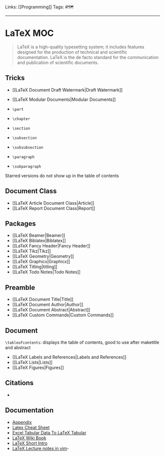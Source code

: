 Links: [[Programming]]
Tags: #🗺️ 

---

# LaTeX MOC

> LaTeX is a high-quality typesetting system; it includes features designed for the production of technical and scientific documentation. LaTeX is the de facto standard for the communication and publication of scientific documents.

## Tricks

- [[LaTeX Document Draft Watermark|Draft Watermark]]
- [[LaTeX Modular Documents|Modular Documents]]

- `\part`
- `\chapter`
- `\section`
- `\subsection`
- `\subsubsection`
- `\paragraph`
- `\subparagraph`

Starred versions do not show up in the table of contents

## Document Class

- [[LaTeX Article Document Class|Article]]
- [[LaTeX Report Document Class|Report]]

## Packages

- [[LaTeX Beamer|Beamer]]
- [[LaTeX Biblatex|Biblatex]]
- [[LaTeX Fancy Header|Fancy Header]]
- [[LaTeX Tikz|Tikz]]
- [[LaTeX Geometry|Geometry]]
- [[LaTeX Graphicx|Graphicx]]
- [[LaTeX Titling|titling]]
- [[LaTeX Todo Notes|Todo Notes]]

## Preamble

- [[LaTeX Document Title|Title]]
- [[LaTeX Document Author|Author]]
- [[LaTeX Document Abstract|Abstract]]
- [[LaTeX Custom Commands|Custom Commands]]

## Document

`\tableofcontents`: displays the table of contents, good to use after maketitle and abstract

- [[LaTeX Labels and References|Labels and References]]
- [[LaTeX Lists|Lists]]
- [[LaTeX Figures|Figures]]

## Citations

- 

## Documentation

- [Appendix](http://mirrors.ibiblio.org/CTAN/macros/latex/contrib/appendix/appendix.pdf)
- [Latex Cheat Sheet](https://wch.github.io/latexsheet/latexsheet.pdf)
- [Excel Tabular Data To LaTeX Tabular](https://tableconvert.com/?output=latex)
- [LaTeX Wiki Book](https://en.wikibooks.org/wiki/LaTeX)
- [LaTeX Short Intro](https://tobi.oetiker.ch/lshort/lshort.pdf)
- [LaTeX Lecture notes in vim](https://castel.dev/post/lecture-notes-1/)-
